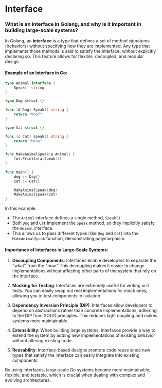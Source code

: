 # Interface

### What is an interface in Golang, and why is it important in building large-scale systems?

In Golang, an **interface** is a type that defines a set of method signatures (behaviors) without specifying how they are implemented. Any type that implements those methods is said to satisfy the interface, without explicitly declaring so. This feature allows for flexible, decoupled, and modular design.

#### Example of an Interface in Go:
```go
type Animal interface {
    Speak() string
}

type Dog struct {}

func (d Dog) Speak() string {
    return "Woof"
}

type Cat struct {}

func (c Cat) Speak() string {
    return "Meow"
}

func MakeAnimalSpeak(a Animal) {
    fmt.Println(a.Speak())
}

func main() {
    dog := Dog{}
    cat := Cat{}

    MakeAnimalSpeak(dog)
    MakeAnimalSpeak(cat)
}
```

In this example:
- The `Animal` interface defines a single method, `Speak()`.
- Both `Dog` and `Cat` implement the `Speak` method, so they implicitly satisfy the `Animal` interface.
- This allows us to pass different types (like `Dog` and `Cat`) into the `MakeAnimalSpeak` function, demonstrating polymorphism.

#### Importance of Interfaces in Large-Scale Systems:
1. **Decoupling Components**: Interfaces enable developers to separate the "what" from the "how." This decoupling makes it easier to change implementations without affecting other parts of the system that rely on the interface.

2. **Mocking for Testing**: Interfaces are extremely useful for writing unit tests. You can easily swap out real implementations for mock ones, allowing you to test components in isolation.

3. **Dependency Inversion Principle (DIP)**: Interfaces allow developers to depend on abstractions rather than concrete implementations, adhering to the DIP from SOLID principles. This reduces tight coupling and makes systems more maintainable.

4. **Extensibility**: When building large systems, interfaces provide a way to extend the system by adding new implementations of existing behavior without altering existing code.

5. **Reusability**: Interface-based designs promote code reuse since new types that satisfy the interface can easily integrate into existing components.

By using interfaces, large-scale Go systems become more maintainable, flexible, and testable, which is crucial when dealing with complex and evolving architectures.